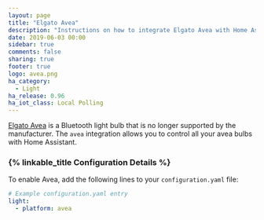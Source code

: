 ```yaml
---
layout: page
title: "Elgato Avea"
description: "Instructions on how to integrate Elgato Avea with Home Assistant."
date: 2019-06-03 00:00
sidebar: true
comments: false
sharing: true
footer: true
logo: avea.png
ha_category:
  - Light
ha_release: 0.96
ha_iot_class: Local Polling
---
```


[Elgato Avea](http://web.archive.org/web/20170930210431/https://www.elgato.com/avea) is a Bluetooth light bulb that is no longer supported by the manufacturer. The `avea` integration allows you to control all your avea bulbs with Home Assistant.

### {% linkable_title Configuration Details %}

To enable Avea, add the following lines to your `configuration.yaml` file:

```yaml
# Example configuration.yaml entry
light:
  - platform: avea
```
